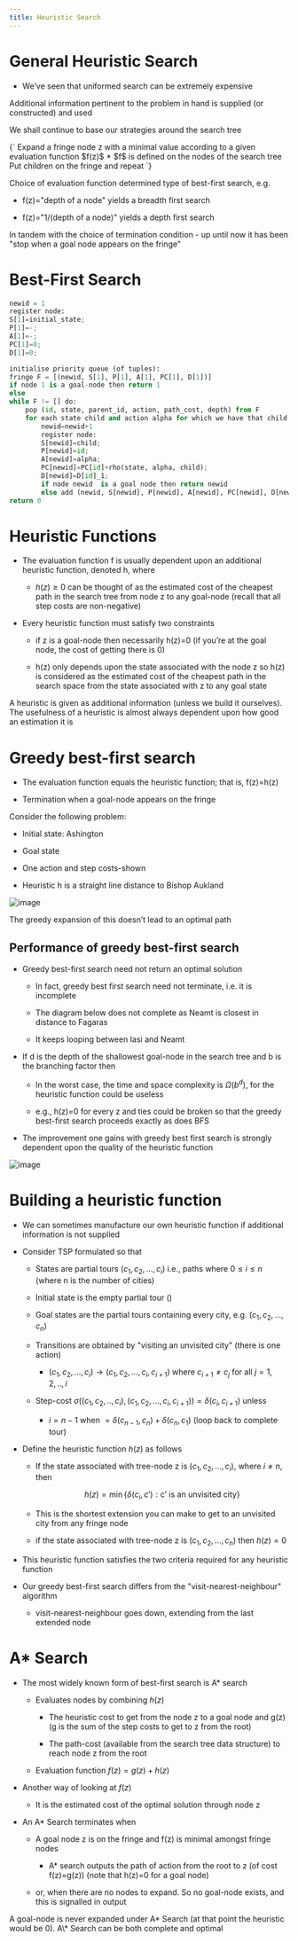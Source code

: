 ```yaml
---
title: Heuristic Search
---
```


# General Heuristic Search

- We’ve seen that uniformed search can be extremely expensive

<Definition name="Heuristic Search (Informed Search)">
Additional information pertinent to the problem in hand is supplied (or constructed) and used
</Definition>

We shall continue to base our strategies around the search tree

<Definition name="Best-First Search">
{`
Expand a fringe node z with a minimal value according to a given evaluation function $f(z)$
* $f$ is defined on the nodes of the search tree
Put children on the fringe and repeat
`}
</Definition>

Choice of evaluation function determined type of best-first search, e.g.

- f(z)="depth of a node" yields a breadth first search

- f(z)="1/(depth of a node)" yields a depth first search

In tandem with the choice of termination condition - up until now it has
been "stop when a goal node appears on the fringe"

# Best-First Search

```python
newid = 1
register node:
S[1]=initial_state;
P[1]=-;
A[1]=-;
PC[1]=0;
D[1]=0;

initialise priority queue (of tuples):
fringe F = [(newid, S[1], P[1], A[1], PC[1], D[1])]
if node 1 is a goal-node then return 1
else
while F != [] do:
    pop (id, state, parent_id, action, path_cost, depth) from F
    for each state child and action alpha for which we have that child in phi(state, alpha) do:
        newid=newid+1
        register node:
        S[newid]=child;
        P[newid]=id;
        A[newid]=alpha;
        PC[newid]=PC[id]+rho(state, alpha, child);
        D[newid]=D[id]_1;
        if node newid  is a goal node then return newid
        else add (newid, S[newid], P[newid], A[newid], PC[newid], D[newid]) to F
return 0
```

# Heuristic Functions

- The evaluation function f is usually dependent upon an additional
  heuristic function, denoted h, where

  - $h(z)\geqslant 0$ can be thought of as the estimated cost of the
    cheapest path in the search tree from node z to any goal-node
    (recall that all step costs are non-negative)

- Every heuristic function must satisfy two constraints

  - if z is a goal-node then necessarily h(z)=0 (if you’re at the
    goal node, the cost of getting there is 0)

  - h(z) only depends upon the state associated with the node z so
    h(z) is considered as the estimated cost of the cheapest path in
    the search space from the state associated with z to any goal
    state

<Definition name="Heuristics">
A heuristic is given as additional information (unless we build it ourselves).
The usefulness of a heuristic is almost always dependent upon how good an estimation it is
</Definition>

# Greedy best-first search

- The evaluation function equals the heuristic function; that is,
  f(z)=h(z)

- Termination when a goal-node appears on the fringe

Consider the following problem:

- Initial state: Ashington

- Goal state

- One action and step costs-shown

- Heuristic h is a straight line distance to Bishop Aukland

![image](/img/Year_2/Software_Methodologies/AI_Search/Heuristic/a_to_b.png)

The greedy expansion of this doesn’t lead to an optimal path

## Performance of greedy best-first search

- Greedy best-first search need not return an optimal solution

  - In fact, greedy best first search need not terminate, i.e. it is
    incomplete

  - The diagram below does not complete as Neamt is closest in
    distance to Fagaras

  - It keeps looping between Iasi and Neamt

- If d is the depth of the shallowest goal-node in the search tree and
  b is the branching factor then

  - In the worst case, the time and space complexity is
    $\Omega(b^d)$, for the heuristic function could be useless

  - e.g., h(z)=0 for every z and ties could be broken so that the
    greedy best-first search proceeds exactly as does BFS

- The improvement one gains with greedy best first search is strongly
  dependent upon the quality of the heuristic function

![image](/img/Year_2/Software_Methodologies/AI_Search/Heuristic/lasi.png)

# Building a heuristic function

- We can sometimes manufacture our own heuristic function if
  additional information is not supplied

- Consider TSP formulated so that

  - States are partial tours $(c_1,c_2,...,c_i)$ i.e., paths where
    $0\leqslant i\leqslant n$ (where n is the number of cities)

  - Initial state is the empty partial tour ()

  - Goal states are the partial tours containing every city, e.g.
    $(c_1,c_2,...,c_n)$

  - Transitions are obtained by "visiting an unvisited city" (there
    is one action)

    - $(c_1,c_2,...,c_i)\rightarrow (c_1,c_2,...,c_i,c_{i+1})$
      where $c_{i+1}\neq c_j$ for all $j=1,2,..,i$

  - Step-cost
    $\sigma((c_1,c_2,..,c_i),(c_1,c_2,...,c_i,c_{i+1}))=\delta(c_i,c_{i+1})$
    unless

    - $i=n-1$ when $=\delta(c_{n-1},c_n)+\delta(c_n,c_1)$ (loop
      back to complete tour)

- Define the heuristic function $h(z)$ as follows

  - If the state associated with tree-node z is $(c_1,c_2,...,c_i)$,
    where $i\neq n$, then

    $$
    h(z)=\min\{\delta(c_i,c'): \text{c' is an unvisited city}\}
    $$

  - This is the shortest extension you can make to get to an
    unvisited city from any fringe node

  - if the state associated with tree-node z is $(c_1,c_2,...,c_n)$
    then $h(z)=0$

- This heuristic function satisfies the two criteria required for any
  heuristic function

- Our greedy best-first search differs from the
  "visit-nearest-neighbour" algorithm

  - visit-nearest-neighbour goes down, extending from the last
    extended node

# A\* Search

- The most widely known form of best-first search is A\* search

  - Evaluates nodes by combining $h(z)$

    - The heuristic cost to get from the node z to a goal node and
      g(z) (g is the sum of the step costs to get to z from the
      root)

    - The path-cost (available from the search tree data
      structure) to reach node z from the root

  - Evaluation function $f(z)=g(z)+h(z)$

- Another way of looking at $f(z)$

  - It is the estimated cost of the optimal solution through node z

- An A\* Search terminates when

  - A goal node z is on the fringe and f(z) is minimal amongst
    fringe nodes

    - A\* search outputs the path of action from the root to z (of
      cost f(z)=g(z)) (note that h(z)=0 for a goal node)

  - or, when there are no nodes to expand. So no goal-node exists,
    and this is signalled in output

<Important>
A goal-node is never expanded under A* Search (at that point the heuristic would be 0). A\* Search can be both complete and optimal
</Important>

